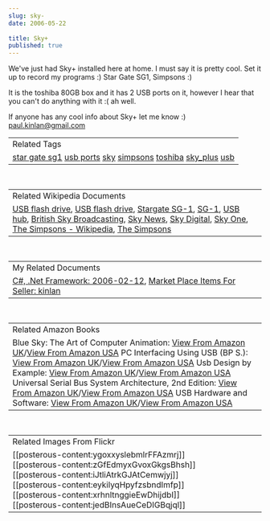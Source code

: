```yaml
---
slug: sky-
date: 2006-05-22
 
title: Sky+
published: true
---
```

We've just had Sky+ installed here at home.  I must say it is pretty cool.  Set it up to record my programs :)  Star Gate SG1, Simpsons :)<p />It is the toshiba 80GB box and it has 2 USB ports on it, however I hear that you can't do anything with it :( ah well.<p />If anyone has any cool info about Sky+ let me know :)<br /><a href="mailto:paul.kinlan@gmail.com">paul.kinlan@gmail.com</a><p /><table class="TechnoratiHead TagHeader">
<tr><td>Related Tags</td></tr>
<tr class="Technorati"><td>
<a href="http://www.kinlan.co.uk/tag/star%20gate%20sg1" class="Tag" rel="tag">star gate sg1</a> <a href="http://www.kinlan.co.uk/tag/usb%20ports" class="Tag" rel="tag">usb ports</a> <a href="http://www.kinlan.co.uk/tag/sky" class="Tag" rel="tag">sky</a> <a href="http://www.kinlan.co.uk/tag/simpsons" class="Tag" rel="tag">simpsons</a> <a href="http://www.kinlan.co.uk/tag/toshiba" class="Tag" rel="tag">toshiba</a> <a href="http://www.kinlan.co.uk/tag/sky_plus" class="Tag" rel="tag">sky_plus</a> <a href="http://www.kinlan.co.uk/tag/usb" class="Tag" rel="tag">usb</a>
</td></tr>
</table><br /><table class="TechnoratiHead TagHeader">
<tr><td>Related Wikipedia Documents</td></tr>
<tr class="Technorati"><td>
<a href="http://en.wikipedia.org/wiki/Keydrive" class="Tag" rel="tag">USB flash drive</a>, <a href="http://en.wikipedia.org/wiki/USB_flash_drive" class="Tag" rel="tag">USB flash drive</a>, <a href="http://en.wikipedia.org/wiki/Stargate_SG-1" class="Tag" rel="tag">Stargate SG-1</a>, <a href="http://en.wikipedia.org/wiki/SG1" class="Tag" rel="tag">SG-1</a>, <a href="http://en.wikipedia.org/wiki/USB_hub" class="Tag" rel="tag">USB hub</a>, <a href="http://en.wikipedia.org/wiki/British_Sky_Broadcasting" class="Tag" rel="tag">British Sky Broadcasting</a>, <a href="http://en.wikipedia.org/wiki/Sky_News" class="Tag" rel="tag">Sky News</a>, <a href="http://en.wikipedia.org/wiki/Sky_Digital" class="Tag" rel="tag">Sky Digital</a>, <a href="http://en.wikipedia.org/wiki/Sky_One" class="Tag" rel="tag">Sky One</a>, <a href="http://en.wikipedia.org/wiki/The_Simpsons" class="Tag" rel="tag">The Simpsons - Wikipedia</a>, <a href="http://en.wikipedia.org/wiki/Simpsons" class="Tag" rel="tag">The Simpsons</a>
</td></tr>
</table><br /><table class="TechnoratiHead TagHeader">
<tr><td>My Related Documents</td></tr>
<tr class="Technorati"><td>
<a href="http://www.kinlan.co.uk/archive/2006_02_12_dotnet-and-stuff_archive.html" class="Tag" rel="tag">C#, .Net Framework: 2006-02-12</a>, <a href="http://www.kinlan.co.uk/amazon/uk/A30C94ZTNLBKQM" class="Tag" rel="tag">Market Place Items For Seller: kinlan</a>
</td></tr>
</table><br /><table class="TechnoratiHead TagHeader">
<tr><td>Related Amazon Books</td></tr>
<tr class="Technorati"><td>Blue Sky: The Art of Computer Animation: <a href="http://www.amazon.co.uk/exec/obidos/redirect?tag=cnetfra-21&amp;link_code=xm2&amp;camp=2025&amp;creative=165953&amp;path=http://www.amazon.co.uk/gp/redirect.html%253fASIN=0810990695%2526tag=cnetfra-21%2526lcode=xm2%2526cID=2025%2526ccmID=165953%2526location=/o/ASIN/0810990695%25253FSubscriptionId=0CM2PVF6VAHJQKW5G782" class="Tag" rel="tag">View From Amazon UK</a>/<a href="http://www.amazon.com/exec/obidos/redirect?tag=cnetfra-20&amp;link_code=xm2&amp;camp=2025&amp;creative=165953&amp;path=http://www.amazon.com/gp/redirect.html%253fASIN=0810990695%2526tag=cnetfra-20%2526lcode=xm2%2526cID=2025%2526ccmID=165953%2526location=/o/ASIN/0810990695%25253FSubscriptionId=0CM2PVF6VAHJQKW5G782" class="Tag" rel="tag">View From Amazon USA</a> PC Interfacing Using USB (BP S.): <a href="http://www.amazon.co.uk/exec/obidos/redirect?tag=cnetfra-21&amp;link_code=xm2&amp;camp=2025&amp;creative=165953&amp;path=http://www.amazon.co.uk/gp/redirect.html%253fASIN=0859345351%2526tag=cnetfra-21%2526lcode=xm2%2526cID=2025%2526ccmID=165953%2526location=/o/ASIN/0859345351%25253FSubscriptionId=0CM2PVF6VAHJQKW5G782" class="Tag" rel="tag">View From Amazon UK</a>/<a href="http://www.amazon.com/exec/obidos/redirect?tag=cnetfra-20&amp;link_code=xm2&amp;camp=2025&amp;creative=165953&amp;path=http://www.amazon.com/gp/redirect.html%253fASIN=0859345351%2526tag=cnetfra-20%2526lcode=xm2%2526cID=2025%2526ccmID=165953%2526location=/o/ASIN/0859345351%25253FSubscriptionId=0CM2PVF6VAHJQKW5G782" class="Tag" rel="tag">View From Amazon USA</a> Usb Design by Example: <a href="http://www.amazon.co.uk/exec/obidos/redirect?tag=cnetfra-21&amp;link_code=xm2&amp;camp=2025&amp;creative=165953&amp;path=http://www.amazon.co.uk/gp/redirect.html%253fASIN=0970284659%2526tag=cnetfra-21%2526lcode=xm2%2526cID=2025%2526ccmID=165953%2526location=/o/ASIN/0970284659%25253FSubscriptionId=0CM2PVF6VAHJQKW5G782" class="Tag" rel="tag">View From Amazon UK</a>/<a href="http://www.amazon.com/exec/obidos/redirect?tag=cnetfra-20&amp;link_code=xm2&amp;camp=2025&amp;creative=165953&amp;path=http://www.amazon.com/gp/redirect.html%253fASIN=0970284659%2526tag=cnetfra-20%2526lcode=xm2%2526cID=2025%2526ccmID=165953%2526location=/o/ASIN/0970284659%25253FSubscriptionId=0CM2PVF6VAHJQKW5G782" class="Tag" rel="tag">View From Amazon USA</a> Universal Serial Bus System Architecture, 2nd Edition: <a href="http://www.amazon.co.uk/exec/obidos/redirect?tag=cnetfra-21&amp;link_code=xm2&amp;camp=2025&amp;creative=165953&amp;path=http://www.amazon.co.uk/gp/redirect.html%253fASIN=0201309750%2526tag=cnetfra-21%2526lcode=xm2%2526cID=2025%2526ccmID=165953%2526location=/o/ASIN/0201309750%25253FSubscriptionId=0CM2PVF6VAHJQKW5G782" class="Tag" rel="tag">View From Amazon UK</a>/<a href="http://www.amazon.com/exec/obidos/redirect?tag=cnetfra-20&amp;link_code=xm2&amp;camp=2025&amp;creative=165953&amp;path=http://www.amazon.com/gp/redirect.html%253fASIN=0201309750%2526tag=cnetfra-20%2526lcode=xm2%2526cID=2025%2526ccmID=165953%2526location=/o/ASIN/0201309750%25253FSubscriptionId=0CM2PVF6VAHJQKW5G782" class="Tag" rel="tag">View From Amazon USA</a> USB Hardware and Software: <a href="http://www.amazon.co.uk/exec/obidos/redirect?tag=cnetfra-21&amp;link_code=xm2&amp;camp=2025&amp;creative=165953&amp;path=http://www.amazon.co.uk/gp/redirect.html%253fASIN=092939237X%2526tag=cnetfra-21%2526lcode=xm2%2526cID=2025%2526ccmID=165953%2526location=/o/ASIN/092939237X%25253FSubscriptionId=0CM2PVF6VAHJQKW5G782" class="Tag" rel="tag">View From Amazon UK</a>/<a href="http://www.amazon.com/exec/obidos/redirect?tag=cnetfra-20&amp;link_code=xm2&amp;camp=2025&amp;creative=165953&amp;path=http://www.amazon.com/gp/redirect.html%253fASIN=092939237X%2526tag=cnetfra-20%2526lcode=xm2%2526cID=2025%2526ccmID=165953%2526location=/o/ASIN/092939237X%25253FSubscriptionId=0CM2PVF6VAHJQKW5G782" class="Tag" rel="tag">View From Amazon USA</a>
</td></tr>
</table><br /><table class="TechnoratiHead TagHeader">
<tr><td>Related Images From Flickr</td></tr>
<tr class="Technorati"><td>
<span style="float: left;">[[posterous-content:ygoxxyslebmlrFFAzmrj]]</span><span style="float: left;">[[posterous-content:zGfEdmyxGvoxGkgsBhsh]]</span><span style="float: left;">[[posterous-content:iJtliAtrkGJAtCemwjyj]]</span><span style="float: left;">[[posterous-content:eykilyqHpyfzsbndImfp]]</span><span style="float: left;">[[posterous-content:xrhnltnggieEwDhijdbI]]</span><span style="float: left;">[[posterous-content:jedBInsAueCeDIGBqjql]]</span>
</td></tr>
</table>

